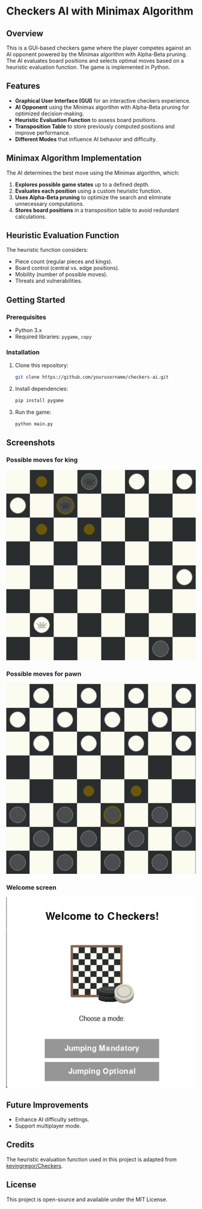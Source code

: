 # Checkers AI with Minimax Algorithm

## Overview
This is a GUI-based checkers game where the player competes against an AI opponent powered by the Minimax algorithm with Alpha-Beta pruning. The AI evaluates board positions and selects optimal moves based on a heuristic evaluation function. The game is implemented in Python.

## Features
- **Graphical User Interface (GUI)** for an interactive checkers experience.
- **AI Opponent** using the Minimax algorithm with Alpha-Beta pruning for optimized decision-making.
- **Heuristic Evaluation Function** to assess board positions.
- **Transposition Table** to store previously computed positions and improve performance.
- **Different Modes** that influence AI behavior and difficulty.

## Minimax Algorithm Implementation
The AI determines the best move using the Minimax algorithm, which:
1. **Explores possible game states** up to a defined depth.
2. **Evaluates each position** using a custom heuristic function.
3. **Uses Alpha-Beta pruning** to optimize the search and eliminate unnecessary computations.
4. **Stores board positions** in a transposition table to avoid redundant calculations.

## Heuristic Evaluation Function
The heuristic function considers:
- Piece count (regular pieces and kings).
- Board control (central vs. edge positions).
- Mobility (number of possible moves).
- Threats and vulnerabilities.

## Getting Started
### Prerequisites
- Python 3.x
- Required libraries: `pygame`, `copy`

### Installation
1. Clone this repository:
   ```sh
   git clone https://github.com/yourusername/checkers-ai.git
   ```
2. Install dependencies:
   ```sh
   pip install pygame
   ```
3. Run the game:
   ```sh
   python main.py
   ```

## Screenshots

### Possible moves for king 
![Moves King](assets/moves_king.png)

### Possible moves for pawn 
![Moves Regular](assets/moves_regular.png)

### Welcome screen
![Welcome Screen](assets/welcome_screen.png)


## Future Improvements
- Enhance AI difficulty settings.
- Support multiplayer mode.

## Credits

The heuristic evaluation function used in this project is adapted from [kevingregor/Checkers](https://github.com/kevingregor/Checkers).


## License
This project is open-source and available under the MIT License.

